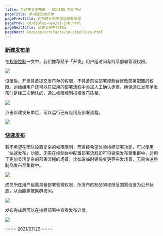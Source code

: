 ```yaml
---
title: 手动提交发布单 - CODING 帮助中心
pageTitle: 手动提交发布单
pagePrevTitle: 在构建计划中添加部署阶段
pagePrev: cd/deploy-way/ci-job.html
pageNextTitle: 部署流程中的制品
pageNext: cd/pipe/artifacts/in-pipelines.html
---
```


### [新建发布单](#create)

在[权限控制](/docs/cd/rbac.html)一文中，我们推荐赋予「开发」用户组访问与持续部署管理权限。

![](https://help-assets.codehub.cn/enterprise/20210729110254.png)

设置后，开发具备提交发布单的权限，不具备前往部署控制台修改部署配置的权限。运维组用户还可以在应用的部署流程中添加人工确认步骤，确保通过发布单发布时是经二次确认的，通过权限控制把控发布质量。

![](https://help-assets.codehub.cn/enterprise/20210729111644.png)

点击新建发布单后，可以运行已有应用及部署流程。

![](https://help-assets.codehub.cn/enterprise/20210729135533.png)

### [快速发布](#quick)

若不希望在团队设置复杂的权限限制，而直接希望体验持续部署功能，可以使用「快速发布」功能。无需在控制台中配置部署流程即可将镜像发布至集群中，适用于更加灵活复杂的部署流程的场景，比如说临时镜像变更等突发场景，无需快速将制品发布至集群中。

![](https://help-assets.codehub.cn/enterprise/20210729140406.png)

成员所在用户组需具备部署管理权限，所发布的制品的权限范围需设置为公开状态，从而能够被集群访问。

![](https://help-assets.codehub.cn/enterprise/20210729160327.png)

发布完成后可以在持续部署中查看发布详情。

![](https://help-assets.codehub.cn/enterprise/20210729160438.png)


==== 2021/07/29 ====
